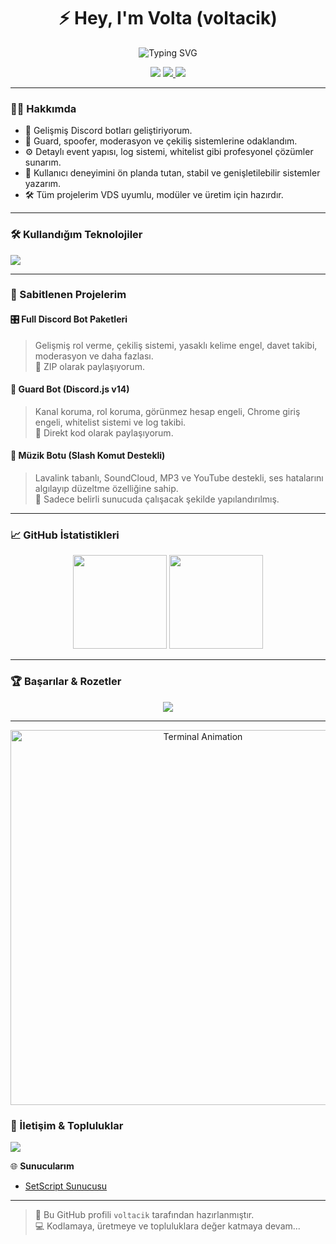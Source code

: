 <h1 align="center">⚡ Hey, I'm Volta (voltacik)</h1>
<p align="center">
  <img src="https://readme-typing-svg.demolab.com?font=Fira+Code&pause=1000&color=00FFAA&center=true&vCenter=true&width=435&lines=Discord+Bot+Developer;Guard+%7C+Moderation+%7C+Spoofer+Bots;Always+Coding+Something+Cool..." alt="Typing SVG" />
</p>

<p align="center">
  <img src="https://img.shields.io/github/followers/voltacik?label=Followers&style=social" />
  <a href="https://discord.com/users/1175412226415886386" target="_blank">
    <img src="https://img.shields.io/badge/Discord-voltacik%230000-5865F2?logo=discord&logoColor=white" />
  </a>
  <img src="https://img.shields.io/badge/Location-Turkey-red?style=flat-square&logo=google-maps" />
</p>

---

### 👨‍💻 Hakkımda

- 🧠 Gelişmiş Discord botları geliştiriyorum.  
- 🔐 Guard, spoofer, moderasyon ve çekiliş sistemlerine odaklandım.  
- ⚙️ Detaylı event yapısı, log sistemi, whitelist gibi profesyonel çözümler sunarım.  
- 💬 Kullanıcı deneyimini ön planda tutan, stabil ve genişletilebilir sistemler yazarım.  
- 🛠️ Tüm projelerim VDS uyumlu, modüler ve üretim için hazırdır.

---

### 🛠️ Kullandığım Teknolojiler
<p align="left">
  <img src="https://skillicons.dev/icons?i=js,nodejs,html,css,git,github,discord,vscode,bash" />
</p>

---

### 📌 Sabitlenen Projelerim

#### 🎛️ Full Discord Bot Paketleri  
> Gelişmiş rol verme, çekiliş sistemi, yasaklı kelime engel, davet takibi, moderasyon ve daha fazlası.  
🔗 ZIP olarak paylaşıyorum.

#### 🔐 Guard Bot (Discord.js v14)  
> Kanal koruma, rol koruma, görünmez hesap engeli, Chrome giriş engeli, whitelist sistemi ve log takibi.  
🔗 Direkt kod olarak paylaşıyorum.

#### 🎵 Müzik Botu (Slash Komut Destekli)  
> Lavalink tabanlı, SoundCloud, MP3 ve YouTube destekli, ses hatalarını algılayıp düzeltme özelliğine sahip.  
🔗 Sadece belirli sunucuda çalışacak şekilde yapılandırılmış.

---

### 📈 GitHub İstatistikleri
<p align="center">
  <img src="https://github-readme-stats.vercel.app/api?username=voltacik&show_icons=true&theme=tokyonight&hide=issues" height="150"/>
  <img src="https://github-readme-stats.vercel.app/api/top-langs/?username=voltacik&layout=compact&theme=tokyonight" height="150"/>
</p>

---

### 🏆 Başarılar & Rozetler
<p align="center">
  <img src="https://github-profile-trophy.vercel.app/?username=voltacik&theme=onedark&no-frame=true&margin-w=10" />
</p>

---
<p align="center">
  <img serc=https://media2.giphy.com/media/v1.Y2lkPTc5MGI3NjExNmRtb203a3BxajFodmY4bzNiZHhvcDhqMDF2YnNxOWY3NmU0czg1ZyZlcD12MV9pbnRlcm5hbF9naWZfYnlfaWQmY3Q9Zw/enSaI18liVdTY2YRw8/giphy.gif" width="600" alt="Terminal Animation" />
</p>  






### 🤝 İletişim & Topluluklar

<a href="https://discord.com/users/1175412226415886386" target="_blank">
  <img src="https://img.shields.io/badge/Discord-voltacik%230000-5865F2?logo=discord&logoColor=white" />
</a>

🌐 **Sunucularım**  
- [SetScript Sunucusu](https://discord.gg/setscript)

---

> 📌 Bu GitHub profili `voltacik` tarafından hazırlanmıştır.  
> 💻 Kodlamaya, üretmeye ve topluluklara değer katmaya devam...
